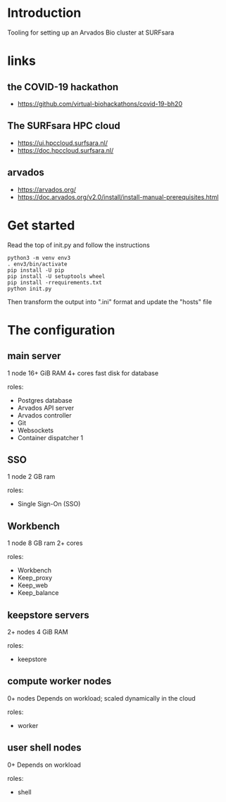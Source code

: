 # Introduction
Tooling for setting up an Arvados Bio cluster at SURFsara

# links

## the COVID-19 hackathon
 * https://github.com/virtual-biohackathons/covid-19-bh20

## The SURFsara HPC cloud
 * https://ui.hpccloud.surfsara.nl/
 * https://doc.hpccloud.surfsara.nl/

## arvados
 * https://arvados.org/
 * https://doc.arvados.org/v2.0/install/install-manual-prerequisites.html


# Get started

Read the top of init.py and follow the instructions

```
python3 -m venv env3
. env3/bin/activate
pip install -U pip
pip install -U setuptools wheel
pip install -rrequirements.txt
python init.py
```

Then transform the output into ".ini" format and update the "hosts" file

# The configuration

## main server
1 node
16+ GiB RAM
4+ cores
fast disk for database

roles:
 - Postgres database
 - Arvados API server
 - Arvados controller
 - Git
 - Websockets
 - Container dispatcher	1	

## SSO
1 node
2 GB ram

roles:
 - Single Sign-On (SSO)
 
## Workbench
1 node
8 GB ram
2+ cores

roles:
 - Workbench
 - Keep_proxy
 - Keep_web
 - Keep_balance
 
## keepstore servers
2+ nodes
4 GiB RAM

roles:
 - keepstore

## compute worker nodes
0+ nodes
Depends on workload; scaled dynamically in the cloud

roles:
 -  worker

## user shell nodes
0+
Depends on workload

roles:
  - shell
